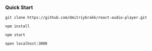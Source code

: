 ### Quick Start

`git clone https://github.com/dmitriybrakk/react-audio-player.git`

`npm install`

`npm start`

`open localhost:3000`